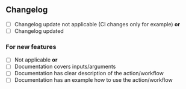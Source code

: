 ## Changelog
- [ ] Changelog update not applicable (CI changes only for example)
**or**
- [ ] Changelog updated

### For new features
- [ ] Not applicable
**or**
- [ ] Documentation covers inputs/arguments
- [ ] Documentation has clear description of the action/workflow
- [ ] Documentation has an example how to use the action/workflow
